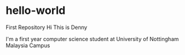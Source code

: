 # hello-world
First Repository
Hi This is Denny

I'm a first year computer science student at University of Nottingham Malaysia Campus
